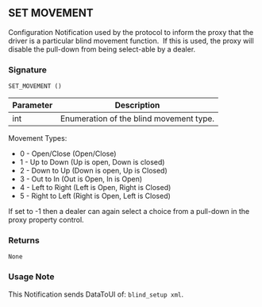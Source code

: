 ## SET MOVEMENT

Configuration Notification used by the protocol to inform the proxy that the driver is a particular blind movement function.  If this is used, the proxy will disable the pull-down from being select-able by a dealer.

### Signature

`SET_MOVEMENT ()`


| Parameter | Description |
| --- | --- |
| int | Enumeration of the blind  movement type. |

Movement Types:

- 0 - Open/Close (Open/Close)
- 1 - Up to Down (Up is open, Down is closed)
- 2 - Down to Up (Down is open, Up is Closed)
- 3 - Out to In (Out is Open, In is Open)
- 4 - Left to Right (Left is Open, Right is Closed)
- 5 - Right to Left (Right is Open, Left is Closed)

If set to -1 then a dealer can again select a choice from a pull-down in the proxy property control.


### Returns

`None`


### Usage Note

 This Notification sends DataToUI of: `blind_setup xml`.
